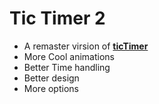# Tic Timer 2
- A remaster virsion of **[ticTimer](https://github.com/TaKeZo360/ticTimer.git)**
- More Cool animations
- Better Time handling
- Better design
- More options